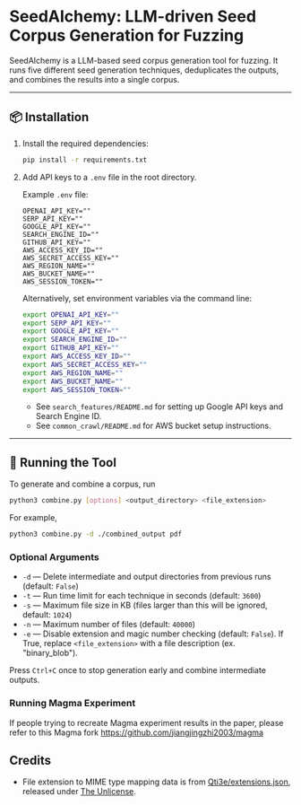 # SeedAIchemy: LLM-driven Seed Corpus Generation for Fuzzing

SeedAIchemy is a LLM-based seed corpus generation tool for fuzzing. It runs five different seed generation techniques, deduplicates the outputs, and combines the results into a single corpus.

---

## 📦 Installation

1. Install the required dependencies:

   ```bash
   pip install -r requirements.txt
   ```

2. Add API keys to a `.env` file in the root directory.

   Example `.env` file:

   ```env
   OPENAI_API_KEY=""
   SERP_API_KEY=""
   GOOGLE_API_KEY=""
   SEARCH_ENGINE_ID=""
   GITHUB_API_KEY=""
   AWS_ACCESS_KEY_ID=""
   AWS_SECRET_ACCESS_KEY=""
   AWS_REGION_NAME=""
   AWS_BUCKET_NAME=""
   AWS_SESSION_TOKEN=""
   ```

   Alternatively, set environment variables via the command line:

   ```bash
   export OPENAI_API_KEY=""
   export SERP_API_KEY=""
   export GOOGLE_API_KEY=""
   export SEARCH_ENGINE_ID=""
   export GITHUB_API_KEY=""
   export AWS_ACCESS_KEY_ID=""
   export AWS_SECRET_ACCESS_KEY=""
   export AWS_REGION_NAME=""
   export AWS_BUCKET_NAME=""
   export AWS_SESSION_TOKEN=""
   ```

   - See `search_features/README.md` for setting up Google API keys and Search Engine ID.  
   - See `common_crawl/README.md` for AWS bucket setup instructions.

---

## 🚀 Running the Tool

To generate and combine a corpus, run

```bash
python3 combine.py [options] <output_directory> <file_extension>
```
For example,
```bash
python3 combine.py -d ./combined_output pdf
```
### Optional Arguments

- `-d` — Delete intermediate and output directories from previous runs (default: `False`)  
- `-t` — Run time limit for each technique in seconds (default: `3600`)  
- `-s` — Maximum file size in KB (files larger than this will be ignored, default: `1024`)  
- `-n` — Maximum number of files (default: `40000`)
- `-e` — Disable extension and magic number checking (default: `False`). If True, replace `<file_extension>` with a file description (ex. "binary_blob").

Press `Ctrl+C` once to stop generation early and combine intermediate outputs.

### Running Magma Experiment

If people trying to recreate Magma experiment results in the paper, please refer to this Magma fork https://github.com/jiangjingzhi2003/magma

## Credits

- File extension to MIME type mapping data is from [Qti3e/extensions.json](https://gist.github.com/Qti3e/6341245314bf3513abb080677cd1c93b), released under [The Unlicense](http://unlicense.org/).

